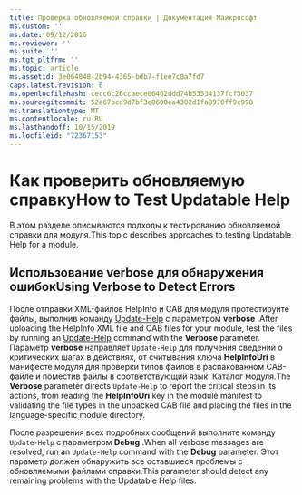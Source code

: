 ```yaml
---
title: Проверка обновляемой справки | Документация Майкрософт
ms.custom: ''
ms.date: 09/12/2016
ms.reviewer: ''
ms.suite: ''
ms.tgt_pltfrm: ''
ms.topic: article
ms.assetid: 3e064048-2b94-4365-bdb7-f1ee7c0a7fd7
caps.latest.revision: 6
ms.openlocfilehash: cecc6c26ccaece06462ddd74b53534137fcf3037
ms.sourcegitcommit: 52a67bcd9d7bf3e8600ea4302d1fa8970ff9c998
ms.translationtype: MT
ms.contentlocale: ru-RU
ms.lasthandoff: 10/15/2019
ms.locfileid: "72367153"
---
```

# <a name="how-to-test-updatable-help"></a><span data-ttu-id="1b74f-102">Как проверить обновляемую справку</span><span class="sxs-lookup"><span data-stu-id="1b74f-102">How to Test Updatable Help</span></span>

<span data-ttu-id="1b74f-103">В этом разделе описываются подходы к тестированию обновляемой справки для модуля.</span><span class="sxs-lookup"><span data-stu-id="1b74f-103">This topic describes approaches to testing Updatable Help for a module.</span></span>

## <a name="using-verbose-to-detect-errors"></a><span data-ttu-id="1b74f-104">Использование verbose для обнаружения ошибок</span><span class="sxs-lookup"><span data-stu-id="1b74f-104">Using Verbose to Detect Errors</span></span>

<span data-ttu-id="1b74f-105">После отправки XML-файлов HelpInfo и CAB для модуля протестируйте файлы, выполнив команду [Update-Help](/powershell/module/Microsoft.PowerShell.Core/Update-Help) с параметром **verbose** .</span><span class="sxs-lookup"><span data-stu-id="1b74f-105">After uploading the HelpInfo XML file and CAB files for your module, test the files by running an [Update-Help](/powershell/module/Microsoft.PowerShell.Core/Update-Help) command with the **Verbose** parameter.</span></span> <span data-ttu-id="1b74f-106">Параметр **verbose** направляет `Update-Help` для получения сведений о критических шагах в действиях, от считывания ключа **HelpInfoUri** в манифесте модуля для проверки типов файлов в распакованном CAB-файле и поместив файлы в соответствующий язык. Каталог модуля.</span><span class="sxs-lookup"><span data-stu-id="1b74f-106">The **Verbose** parameter directs `Update-Help` to report the critical steps in its actions, from reading the **HelpInfoUri** key in the module manifest to validating the file types in the unpacked CAB file and placing the files in the language-specific module directory.</span></span>

<span data-ttu-id="1b74f-107">После разрешения всех подробных сообщений выполните команду `Update-Help` с параметром **Debug** .</span><span class="sxs-lookup"><span data-stu-id="1b74f-107">When all verbose messages are resolved, run an `Update-Help` command with the **Debug** parameter.</span></span> <span data-ttu-id="1b74f-108">Этот параметр должен обнаружить все оставшиеся проблемы с обновляемыми файлами справки.</span><span class="sxs-lookup"><span data-stu-id="1b74f-108">This parameter should detect any remaining problems with the Updatable Help files.</span></span>